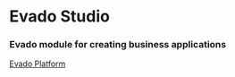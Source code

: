# Evado Studio

### Evado module for creating business applications

[Evado Platform](https://github.com/mkhorin/evado)